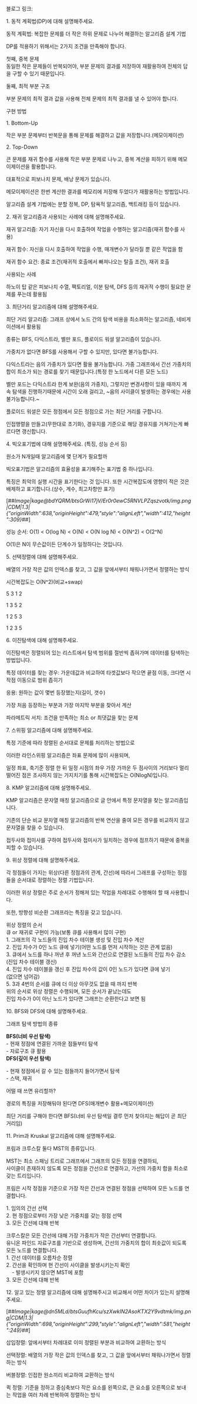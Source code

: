 블로그 링크: 

1\. 동적 계획법(DP)에 대해 설명해주세요.

동적 계획법: 복잡한 문제를 더 작은 하위 문제로 나누어 해결하는 알고리즘 설계 기법

DP를 적용하기 위해서는 2가지 조건을 만족해야 합니다.

첫째, 중복 문제  
동일한 작은 문제들이 반복되어야, 부분 문제의 결과를 저장하여 재활용하여 전체의 답을 구할 수 있기 때문입니다.

둘째, 최적 부분 구조

부분 문제의 최적 결과 값을 사용해 전체 문제의 최적 결과를 낼 수 있어야 합니다.

구현 방법

1\. Bottom-Up

작은 부분 문제부터 반복문을 통해 문제를 해결하고 값을 저장합니다.(메모이제이션)

2\. Top-Down

큰 문제를 재귀 함수를 사용해 작은 부분 문제로 나누고, 중복 계산을 피하기 위해 메모이제이션을 활용합니다.

대표적으로 피보나치 문제, 배낭 문제가 있습니다.

메모이제이션은 한번 계산한 결과를 메모리에 저장해 두었다가 재활용하는 방법입니다.

알고리즘 설계 기법에는 분할 정복, DP, 탐욕적 알고리즘, 백트래킹 등이 있습니다.

2\. 재귀 알고리즘과 사용되는 사례에 대해 설명해주세요.

재귀 알고리즘: 자기 자신을 다시 호출하여 작업을 수행하는 알고리즘(재귀 함수를 사용)

재귀 함수: 자신을 다시 호출하여 작업을 수행, 매개변수가 달라질 뿐 같은 작업을 함

재귀 함수 요건: 종료 조건(재귀적 호출에서 빠져나오는 탈출 조건), 재귀 호출

사용되는 사례

하노이 탑 같은 피보나치 수열, 팩토리얼, 이분 탐색, DFS 등의 재귀적 수행이 필요한 문제를 푸는데 활용됨

3\. 최단거리 알고리즘에 대해 설명해주세요.

최단 거리 알고리즘: 그래프 상에서 노드 간의 탐색 비용을 최소화하는 알고리즘, 네비게이션에서 활용됨

종류는 BFS, 다익스트라, 벨만 포드, 플로이드 워셜 알고리즘이 있습니다.

가중치가 없다면 BFS를 사용해서 구할 수 있지만, 있다면 불가능합니다.

다익스트라는 음의 가중치가 있다면 활용 불가능합니다. 가중 그래프에서 간선 가중치의 합이 최소가 되는 경로를 찾기 때문입니다.(특정 한 노드에서 다른 모든 노드)

벨만 포드는 다익스트라 한계 보완(음의 가중치), 그렇지만 변경사항이 있을 때까지 계속 탐색을 진행하기때문에 시간이 오래 걸리고, ~음의 사이클이 발생하는 경우에는 사용 불가능합니다.~

플로이드 워셜은 모든 정점에서 모든 정점으로 가는 최단 거리를 구합니다.

인접행렬을 만들고(무한대로 초기화), 경유지를 기준으로 해당 경유지를 거쳐가는게 빠르다면 갱신합니다.

4\. 빅오표기법에 대해 설명해주세요. (특징, 성능 순서 등)

원소가 N개일때 알고리즘에 몇 단계가 필요할까

빅오표기법은 알고리즘의 효율성을 표기해주는 표기법 중 하나입니다.

특징은 최악의 실행 시간을 표기한다는 것 입니다. 또한 시간복잡도에 영향이 적은 것은 배제하고 표기합니다.(상수, 계수, 최고차항만 표기)

[##_Image|kage@bdYQRM/btsGrWi17jV/Er0r0ewC5RNVLPZqszvotk/img.png|CDM|1.3|{"originWidth":638,"originHeight":479,"style":"alignLeft","width":412,"height":309}_##]

성능 순서: O(1) < O(log N) < O(N) < O(N log N) < O(N^2) < O(2^N)

O(1)은 N이 무슨값이든 단계수가 일정하다는 것입니다.

  
5\. 선택정렬에 대해 설명해주세요.

배열의 가장 작은 값의 인덱스를 찾고, 그 값을 앞에서부터 채워나가면서 정렬하는 방식

시간복잡도는 O(N^2)(비교+swap)

5 3 1 2

1 3 5 2

1 2 5 3

1 2 3 5

6\. 이진탐색에 대해 설명해주세요.

이진탐색은 정렬되어 있는 리스트에서 탐색 범위를 절반씩 좁혀가며 데이터를 탐색하는 방법입니다.

특정 데이터를 찾는 경우: 가운데값과 비교하여 타겟값보다 작으면 끝점 이동, 크다면 시작점 이동으로 범위 좁히기

응용: 원하는 값이 몇번 등장했는지(길이, 갯수)

가장 처음 등장하는 부분과 가장 마지막 부분을 찾아서 계산

파라메트릭 서치: 조건을 만족하는 최소 or 최댓값을 찾는 문제

  
7\. 스위핑 알고리즘에 대해 설명해주세요.

특정 기준에 따라 정렬된 순서대로 문제를 처리하는 방법으로

이러한 라인스위핑 알고리즘은 좌표 문제에 많이 사용되며,

일정 좌표, 축기준 정렬 한 뒤 일정 시점의 좌우 가장 가까운 두 점사이의 거리보다 멀리떨어진 점은 조사하지 않는 가지치기를 통해 시간복잡도는 O(NlogN)입니다.

  
8\. KMP 알고리즘에 대해 설명해주세요.

KMP 알고리즘은 문자열 매칭 알고리즘으로 글 안에서 특정 문자열을 찾는 알고리즘입니다.

기존의 단순 비교 문자열 매칭 알고리즘의 반복 연산을 줄여 모든 경우를 비교하지 않고 문자열을 찾을 수 있습니다.

접두사와 접미사를 구하여 접두사와 접미사가 일치하는 경우에 점프하기 때문에 중복을 피할 수 있습니다.

  
9\. 위상 정렬에 대해 설명해주세요.

각 정점들이 가지는 위상(다른 정점과의 관계, 간선)에 따라서 그래프를 구성하는 정점들을 순서대로 정렬하는 정렬 기법입니다.

이러한 위상 정렬은 주로 순서가 정해져 있는 작업을 차례대로 수행해야 할 때 사용합니다.

또한, 방향성 비순환 그래프라는 특징을 갖고 있습니다.

위상 정렬의 순서  
큐 or 재귀로 구현이 가능(보통 큐를 사용해서 많이 구현)  
1. 그래프의 각 노드들의 진입 차수 테이블 생성 및 진입 차수 계산  
2. 진입 차수가 0인 노드 큐에 넣기(어떤 노드를 먼저 시작하는 것은 관계 없음)  
3. 큐에서 노드를 하나 꺼낸 후 꺼낸 노드와 간선으로 연결된 노드들의 진입 차수 감소  
(진입 차수 테이블 갱신)  
4. 진입 차수 테이블을 갱신 후 진입 차수의 값이 0인 노드가 있다면 큐에 넣기  
(없으면 넘어감)  
5\. 3과 4번의 순서를 큐에 더 이상 아무것도 없을 때 까지 반복  
위의 순서로 위상 정렬은 수행되며, 모든 순서가 끝났는데도  
진입 차수가 0이 아닌 노드가 있다면 그래프는 순환한다고 보면 됨

10\. BFS와 DFS에 대해 설명해주세요.

그래프 탐색 방법의 종류

**BFS(너비 우선 탐색)**  
\- 현재 정점에 연결된 가까운 점들부터 탐색  
\- 자료구조 큐 활용  
**DFS(깊이 우선 탐색)**

\- 현재 정점에서 갈 수 있는 점들까지 들어가면서 탐색  
\- 스택, 재귀

어떨 때 쓰면 유리할까?

경로의 특징을 저장해둬야 된다면 DFS(매개변수 활용+메모이제이션)

최단 거리를 구해야 한다면 BFS(너비 우선 탐색일 결루 먼저 찾아지는 해답이 곧 최단 거리임)

  
11\. Prim과 Kruskal 알고리즘에 대해 설명해주세요.

프림과 크루스칼 둘다 MST의 종류입니다.

MST는 최소 스패닝 트리로 그래프에서 그래프의 모든 정점을 연결하되,  
사이클이 존재하지 않도록 모든 정점을 간선으로 연결하고, 가선의 가중치 합을 최소로 갖는 트리입니다.

프림은 시작 정점을 기준으로 가장 작은 간선과 연결된 정점을 선택하여 모든 노드를 연결합니다.

1. 임의의 간선 선택  
2. 현 정점으로부터 가장 낮은 가중치를 갖는 정점 선택  
3\. 모든 간선에 대해 반복

크루스칼은 모든 간선에 대해 가장 가중치가 작은 간선부터 연결합니다.  
유니온 파인드 자료구조를 기반으로 생성하며, 간선의 가중치의 합이 최솟값이 되도록 모든 노드를 연결합니다.  
1. 간선 데이터를 오름차순 정렬  
2. 간선을 확인하며 현 간선이 사이클을 발생시키는지 확인  
    - 발생시키지 않으면 MST에 포함  
3\. 모든 간선에 대해 반복

12\. 알고 있는 정렬 알고리즘에 대해 설명해주시고 비교해서 어떤 차이가 있는지 설명해주세요.

[##_Image|kage@dn5MLd/btsGuufhKcu/szXwkIN2AsoKTX2Y9vdtmk/img.png|CDM|1.3|{"originWidth":698,"originHeight":299,"style":"alignLeft","width":581,"height":249}_##]

삽입정렬: 앞에서부터 차례대로 이미 정렬된 부분과 비교하여 교환하는 방식

선택정렬: 배열의 가장 작은 값의 인덱스를 찾고, 그 값을 앞에서부터 채워나가면서 정렬하는 방식

버블정렬: 인접한 원소끼리 비교하여 교환하는 방식

퀵 정렬: 기준을 정하고 중심축보다 작은 요소를 왼쪽으로, 큰 요소를 오른쪽으로 보내는 작업을 여러 차례 반복하여 정렬하는 방식
